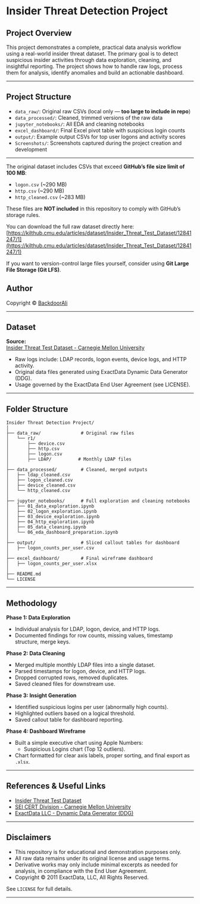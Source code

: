 # Insider Threat Detection Project

## Project Overview

This project demonstrates a complete, practical data analysis workflow using a real-world insider threat dataset. The primary goal is to detect suspicious insider activities through data exploration, cleaning, and insightful reporting. The project shows how to handle raw logs, process them for analysis, identify anomalies and build an actionable dashboard.

---

## Project Structure

- `data_raw/`: Original raw CSVs (local only — **too large to include in repo**)
- `data_processed/`: Cleaned, trimmed versions of the raw data
- `jupyter_notebooks/`: All EDA and cleaning notebooks
- `excel_dashboard/`: Final Excel pivot table with suspicious login counts
- `output/`: Example output CSVs for top user logons and activity scores
- `Screenshots/`: Screenshots captured during the project creation and development

---


The original dataset includes CSVs that exceed **GitHub’s file size limit of 100 MB**:
- `logon.csv` (~290 MB)
- `http.csv` (~290 MB)
- `http_cleaned.csv` (~283 MB)

These files are **NOT included** in this repository to comply with GitHub’s storage rules.

You can download the full raw dataset directly here:  
[https://kilthub.cmu.edu/articles/dataset/Insider_Threat_Test_Dataset/12841247/1](https://kilthub.cmu.edu/articles/dataset/Insider_Threat_Test_Dataset/12841247/1)

If you want to version-control large files yourself, consider using **Git Large File Storage (Git LFS)**.

## Author

Copyright © [BackdoorAli](https://github.com/BackdoorAli)

---

## Dataset

**Source:**  
[Insider Threat Test Dataset - Carnegie Mellon University](https://kilthub.cmu.edu/articles/dataset/Insider_Threat_Test_Dataset/12841247/1)

- Raw logs include: LDAP records, logon events, device logs, and HTTP activity.
- Original data files generated using ExactData Dynamic Data Generator (DDG).
- Usage governed by the ExactData End User Agreement (see LICENSE).

---

## Folder Structure

```
Insider Threat Detection Project/
│
├── data_raw/               # Original raw files
│   └── r1/
│       ├── device.csv
│       ├── http.csv
│       ├── logon.csv
│       ├── LDAP/          # Monthly LDAP files
│
├── data_processed/         # Cleaned, merged outputs
│   ├── ldap_cleaned.csv
│   ├── logon_cleaned.csv
│   ├── device_cleaned.csv
│   └── http_cleaned.csv
│
├── jupyter_notebooks/      # Full exploration and cleaning notebooks
│   ├── 01_data_exploration.ipynb
│   ├── 02_logon_exploration.ipynb
│   ├── 03_device_exploration.ipynb
│   ├── 04_http_exploration.ipynb
│   ├── 05_data_cleaning.ipynb
│   └── 06_eda_dashboard_preparation.ipynb
│
├── output/                 # Sliced callout tables for dashboard
│   ├── logon_counts_per_user.csv
│
├── excel_dashboard/        # Final wireframe dashboard
│   ├── logon_counts_per_user.xlsx
│
├── README.md
└── LICENSE
```

---

## Methodology

**Phase 1: Data Exploration**
- Individual analysis for LDAP, logon, device, and HTTP logs.
- Documented findings for row counts, missing values, timestamp structure, merge keys.

**Phase 2: Data Cleaning**
- Merged multiple monthly LDAP files into a single dataset.
- Parsed timestamps for logon, device, and HTTP logs.
- Dropped corrupted rows, removed duplicates.
- Saved cleaned files for downstream use.

**Phase 3: Insight Generation**
- Identified suspicious logins per user (abnormally high counts).
- Highlighted outliers based on a logical threshold.
- Saved callout table for dashboard reporting.

**Phase 4: Dashboard Wireframe**
- Built a simple executive chart using Apple Numbers:
  - Suspicious Logins chart (Top 12 outliers).
- Chart formatted for clear axis labels, proper sorting, and final export as `.xlsx`.

---

## References & Useful Links

- [Insider Threat Test Dataset](https://kilthub.cmu.edu/articles/dataset/Insider_Threat_Test_Dataset/12841247/1)
- [SEI CERT Division - Carnegie Mellon University](https://resources.sei.cmu.edu/library/asset-view.cfm?assetid=541644)
- [ExactData LLC - Dynamic Data Generator (DDG)](http://www.exactdata.net/)


---

## Disclaimers

- This repository is for educational and demonstration purposes only.
- All raw data remains under its original license and usage terms.
- Derivative works may only include minimal excerpts as needed for analysis, in compliance with the End User Agreement.
- Copyright © 2011 ExactData, LLC, All Rights Reserved.

See `LICENSE` for full details.

---
